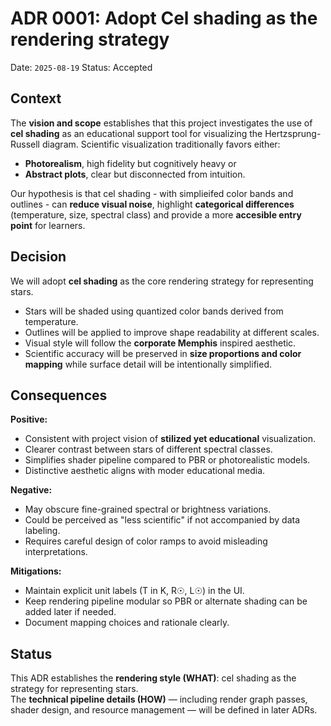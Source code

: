 ﻿# ADR 0001: Adopt Cel shading as the rendering strategy
Date: `2025-08-19`
Status: Accepted

## Context
The **vision and scope** establishes that this project investigates the use of **cel shading** as an educational support tool for visualizing the Hertzsprung-Russell diagram.
Scientific visualization traditionally favors either:
- **Photorealism**, high fidelity but cognitively heavy or
- **Abstract plots**, clear but disconnected from intuition.

Our hypothesis is that cel shading - with simplieifed color bands and outlines - can **reduce visual noise**, highlight **categorical differences** (temperature, size, spectral class) and provide a more **accesible entry point** for learners.

## Decision
We will adopt **cel shading** as the core rendering strategy for representing stars.
- Stars will be shaded using quantized color bands derived from temperature.
- Outlines will be applied to improve shape readability at different scales.
- Visual style will follow the **corporate Memphis** inspired aesthetic.
- Scientific accuracy will be preserved in **size proportions and color mapping** while surface detail will be intentionally simplified.

## Consequences
**Positive:**
- Consistent with project vision of **stilized yet educational** visualization.
- Clearer contrast between stars of different spectral classes.
- Simplifies shader pipeline compared to PBR or photorealistic models.
- Distinctive aesthetic aligns with moder educational media.

**Negative:**
- May obscure fine-grained spectral or brightness variations.
- Could be perceived as "less scientific" if not accompanied by data labeling.
- Requires careful design of color ramps to avoid misleading interpretations.

**Mitigations:**
- Maintain explicit unit labels (T in K, R☉, L☉) in the UI.
- Keep rendering pipeline modular so PBR or alternate shading can be added later if needed.
- Document mapping choices and rationale clearly.

## Status
This ADR establishes the **rendering style (WHAT)**: cel shading as the strategy for representing stars.  
The **technical pipeline details (HOW)** — including render graph passes, shader design, and resource management — will be defined in later ADRs.